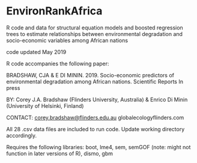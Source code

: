 # EnvironRankAfrica
R code and data for structural equation models and boosted regression trees to estimate relationships between environmental degradation and socio-economic variables among African nations

code updated May 2019

R code accompanies the following paper:

BRADSHAW, CJA & E DI MININ. 2019. Socio-economic predictors of environmental degradation among African nations. Scientific Reports In press

BY: Corey J.A. Bradshaw (Flinders University, Australia) & Enrico Di Minin (University of Helsinki, Finland)

CONTACT: corey.bradshaw@flinders.edu.au
globalecologyflinders.com

All 28 .csv data files are included to run code. Update working directory accordingly.

Requires the following libraries: boot, lme4, sem, semGOF (note: might not function in later versions of R), dismo, gbm

